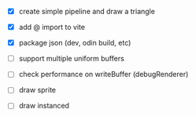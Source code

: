 - [x] create simple pipeline and draw a triangle
- [x] add @ import to vite
- [x] package json (dev, odin build, etc)
- [ ] support multiple uniform buffers
- [ ] check performance on writeBuffer (debugRenderer)
- [ ] draw sprite
- [ ] draw instanced

